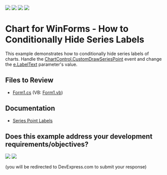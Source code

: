 <!-- default badges list -->
![](https://img.shields.io/endpoint?url=https://codecentral.devexpress.com/api/v1/VersionRange/128572923/17.1.3%2B)
[![](https://img.shields.io/badge/Open_in_DevExpress_Support_Center-FF7200?style=flat-square&logo=DevExpress&logoColor=white)](https://supportcenter.devexpress.com/ticket/details/E452)
[![](https://img.shields.io/badge/📖_How_to_use_DevExpress_Examples-e9f6fc?style=flat-square)](https://docs.devexpress.com/GeneralInformation/403183)
[![](https://img.shields.io/badge/💬_Leave_Feedback-feecdd?style=flat-square)](#does-this-example-address-your-development-requirementsobjectives)
<!-- default badges end -->

# Chart for WinForms - How to Conditionally Hide Series Labels

This example demonstrates how to conditionally hide series labels of charts. Handle the [ChartControl.CustomDrawSeriesPoint](https://docs.devexpress.com/WindowsForms/DevExpress.XtraCharts.ChartControl.CustomDrawSeriesPoint) event and change the [e.LabelText](https://docs.devexpress.com/CoreLibraries/DevExpress.XtraCharts.CustomDrawSeriesPointEventArgs.LabelText) parameter's value.

## Files to Review

* [Form1.cs](./CS/Form1.cs) (VB: [Form1.vb](./VB/Form1.vb))

## Documentation

* [Series Point Labels](https://docs.devexpress.com/WindowsForms/6169/controls-and-libraries/chart-control/series-point-labels)



<!-- feedback -->
## Does this example address your development requirements/objectives?

[<img src="https://www.devexpress.com/support/examples/i/yes-button.svg"/>](https://www.devexpress.com/support/examples/survey.xml?utm_source=github&utm_campaign=winforms-chart-conditionally-hide-series-labels&~~~was_helpful=yes) [<img src="https://www.devexpress.com/support/examples/i/no-button.svg"/>](https://www.devexpress.com/support/examples/survey.xml?utm_source=github&utm_campaign=winforms-chart-conditionally-hide-series-labels&~~~was_helpful=no)

(you will be redirected to DevExpress.com to submit your response)
<!-- feedback end -->
